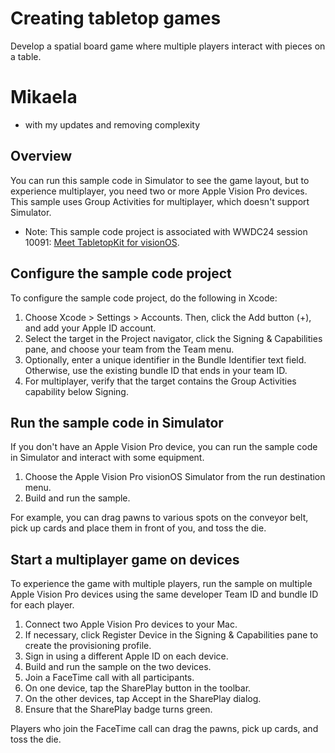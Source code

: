 # Creating tabletop games

Develop a spatial board game where multiple players interact with pieces on a table.

# Mikaela
* with my updates and removing complexity

## Overview

You can run this sample code in Simulator to see the game layout, but to experience multiplayer, you need two or more Apple Vision Pro devices. This sample uses Group Activities for multiplayer, which doesn't support Simulator.

- Note: This sample code project is associated with WWDC24 session 10091: [Meet TabletopKit for visionOS](https://developer.apple.com/wwdc24/10091/).

## Configure the sample code project

To configure the sample code project, do the following in Xcode:

1. Choose Xcode > Settings > Accounts. Then, click the Add button (+), and add your Apple ID account.
2. Select the target in the Project navigator, click the Signing & Capabilities pane, and choose your team from the Team menu.
3. Optionally, enter a unique identifier in the Bundle Identifier text field. Otherwise, use the existing bundle ID that ends in your team ID.
4. For multiplayer, verify that the target contains the Group Activities capability below Signing.

## Run the sample code in Simulator

If you don't have an Apple Vision Pro device, you can run the sample code in Simulator and interact with some equipment.

1. Choose the Apple Vision Pro visionOS Simulator from the run destination menu.
2. Build and run the sample.

For example, you can drag pawns to various spots on the conveyor belt, pick up cards and place them in front of you, and toss the die.

## Start a multiplayer game on devices

To experience the game with multiple players, run the sample on multiple Apple Vision Pro devices using the same developer Team ID and bundle ID for each player.

1. Connect two Apple Vision Pro devices to your Mac.
2. If necessary, click Register Device in the Signing & Capabilities pane to create the provisioning profile.
3. Sign in using a different Apple ID on each device.
4. Build and run the sample on the two devices.
5. Join a FaceTime call with all participants.
6. On one device, tap the SharePlay button in the toolbar.
7. On the other devices, tap Accept in the SharePlay dialog. 
8. Ensure that the SharePlay badge turns green.

Players who join the FaceTime call can drag the pawns, pick up cards, and toss the die.
